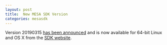 ```yaml
---
layout: post
title:  New MESA SDK Version
categories: mesasdk
---
```


Version 20190315 [has been announced][announcement] and is now
available for 64-bit Linux and OS X from the [SDK website][mesasdk].

[announcement]:https://lists.mesastar.org/pipermail/mesa-users/2019-March/009902.html

[mesasdk]:http://www.astro.wisc.edu/~townsend/static.php?ref=mesasdk

